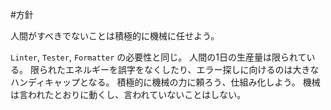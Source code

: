 #方針 

人間がすべきでないことは積極的に機械に任せよう。

`Linter`, `Tester`, `Formatter` の必要性と同じ。
人間の1日の生産量は限られている。
限られたエネルギーを誤字をなくしたり、エラー探しに向けるのは大きなハンディキャップとなる。
積極的に機械の力に頼ろう、仕組み化しよう。
機械は言われたとおりに動くし、言われていないことはしない。